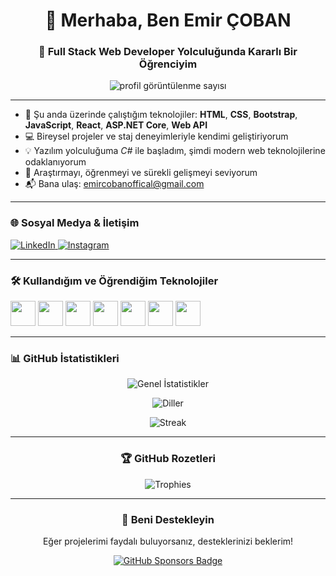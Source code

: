 <h1 align="center">👋 Merhaba, Ben Emir ÇOBAN</h1>
<h3 align="center">🎯 Full Stack Web Developer Yolculuğunda Kararlı Bir Öğrenciyim</h3>

<p align="center">
  <img src="https://komarev.com/ghpvc/?username=emircobanofficial&label=Ziyaretçi&color=0e75b6&style=flat" alt="profil görüntülenme sayısı" />
</p>

---

- 🔭 Şu anda üzerinde çalıştığım teknolojiler: **HTML**, **CSS**, **Bootstrap**, **JavaScript**, **React**, **ASP.NET Core**, **Web API**
- 💻 Bireysel projeler ve staj deneyimleriyle kendimi geliştiriyorum
- 💡 Yazılım yolculuğuma *C#* ile başladım, şimdi modern web teknolojilerine odaklanıyorum
- 🧠 Araştırmayı, öğrenmeyi ve sürekli gelişmeyi seviyorum
- 📬 Bana ulaş: [emircobanoffical@gmail.com](mailto:emircobanoffical@gmail.com)

---

<h3 align="left">🌐 Sosyal Medya & İletişim</h3>
<p align="left">
  <a href="https://www.linkedin.com/in/emircoban/" target="_blank">
    <img src="https://img.shields.io/badge/LinkedIn-blue?style=for-the-badge&logo=linkedin" alt="LinkedIn">
  </a>
  <a href="https://instagram.com/xemircobanx" target="_blank">
    <img src="https://img.shields.io/badge/Instagram-E4405F?style=for-the-badge&logo=instagram&logoColor=white" alt="Instagram">
  </a>
</p>

---

<h3 align="left">🛠️ Kullandığım ve Öğrendiğim Teknolojiler</h3>
<p align="left">
  <img src="https://cdn.jsdelivr.net/gh/devicons/devicon/icons/html5/html5-original.svg" width="40" height="40"/>
  <img src="https://cdn.jsdelivr.net/gh/devicons/devicon/icons/css3/css3-original.svg" width="40" height="40"/>
  <img src="https://cdn.jsdelivr.net/gh/devicons/devicon/icons/bootstrap/bootstrap-original.svg" width="40" height="40"/>
  <img src="https://cdn.jsdelivr.net/gh/devicons/devicon/icons/javascript/javascript-original.svg" width="40" height="40"/>
  <img src="https://cdn.jsdelivr.net/gh/devicons/devicon/icons/react/react-original.svg" width="40" height="40"/>
  <img src="https://cdn.jsdelivr.net/gh/devicons/devicon/icons/csharp/csharp-original.svg" width="40" height="40"/>
  <img src="https://cdn.jsdelivr.net/gh/devicons/devicon/icons/dot-net/dot-net-original.svg" width="40" height="40"/>
</p>

---

<h3 align="left">📊 GitHub İstatistikleri</h3>
<p align="center">
  <img src="https://github-readme-stats.vercel.app/api?username=emircobanofficial&show_icons=true&theme=radical&locale=tr" alt="Genel İstatistikler" />
</p>
<p align="center">
  <img src="https://github-readme-stats.vercel.app/api/top-langs/?username=emircobanofficial&layout=compact&theme=radical&locale=tr" alt="Diller" />
</p>
<p align="center">
  <img src="https://github-readme-streak-stats.herokuapp.com/?user=emircobanofficial&theme=radical" alt="Streak" />
</p>

---

<h3 align="center">🏆 GitHub Rozetleri</h3>
<p align="center">
  <img src="https://github-profile-trophy.vercel.app/?username=emircobanofficial&theme=radical&no-frame=true&no-bg=true&margin-w=4" alt="Trophies" />
</p>

---

<h3 align="center">💖 Beni Destekleyin</h3>
<p align="center">Eğer projelerimi faydalı buluyorsanız, desteklerinizi beklerim!</p>

<p align="center">
  <a href="https://github.com/sponsors/EmirCobanOfficial" target="_blank">
    <img src="https://img.shields.io/badge/Sponsor%20Ol-Destek%20Verin-%23ff69b4?style=for-the-badge&logo=githubsponsors" alt="GitHub Sponsors Badge">
  </a>
</p>
